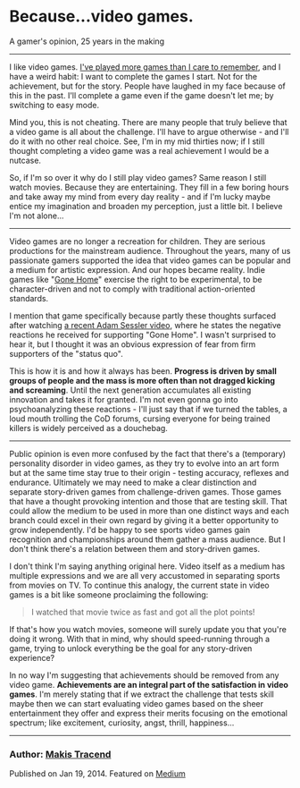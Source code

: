 # Because...video games.

A gamer's opinion, 25 years in the making

---

I like video games. [I've played more games than I care to remember](http://raptr.com/whacko), and I have a weird habit: I want to complete the games I start. Not for the achievement, but for the story. People have laughed in my face because of this in the past. I'll complete a game even if the game doesn't let me; by switching to easy mode.

Mind you, this is not cheating. There are many people that truly believe that a video game is all about the challenge. I'll have to argue otherwise - and I'll do it with no other real choice. See, I'm in my mid thirties now; if I still thought completing a video game was a real achievement I would be a nutcase.

So, if I'm so over it why do I still play video games? Same reason I still watch movies. Because they are entertaining. They fill in a few boring hours and take away my mind from every day reality - and if I'm lucky maybe entice my imagination and broaden my perception, just a little bit. I believe I'm not alone...

---

Video games are no longer a recreation for children. They are serious productions for the mainstream audience. Throughout the years, many of us passionate gamers supported the idea that video games can be popular and a medium for artistic expression. And our hopes became reality. Indie games like "[Gone Home](http://thefullbrightcompany.com/gonehome/)" exercise the right to be experimental, to be character-driven and not to comply with traditional action-oriented standards.

I mention that game specifically because partly these thoughts surfaced after watching [a recent Adam Sessler video](https://www.youtube.com/watch?v=WpllLknS4b0&t=5m00s), where he states the negative reactions he received for supporting "Gone Home". I wasn't surprised to hear it, but I thought it was an obvious expression of fear from firm supporters of the "status quo".

This is how it is and how it always has been. **Progress is driven by small groups of people and the mass is more often than not dragged kicking and screaming**. Until the next generation accumulates all existing innovation and takes it for granted. I'm not even gonna go into psychoanalyzing these reactions - I'll just say that if we turned the tables, a loud mouth trolling the CoD forums, cursing everyone for being trained killers is widely perceived as a douchebag.

---

Public opinion is even more confused by the fact that there's a (temporary) personality disorder in video games, as they try to evolve into an art form but at the same time stay true to their origin - testing accuracy, reflexes and endurance. Ultimately we may need to make a clear distinction and separate story-driven games from challenge-driven games. Those games that have a thought provoking intention and those that are testing skill. That could allow the medium to be used in more than one distinct ways and each branch could excel in their own regard by giving it a better opportunity to grow independently. I'd be happy to see sports video games gain recognition and championships around them gather a mass audience. But I don't think there's a relation between them and story-driven games.

I don't think I'm saying anything original here. Video itself as a medium has multiple expressions and we are all very accustomed in separating sports from movies on TV. To continue this analogy, the current state in video games is a bit like someone proclaiming the following:

> I watched that movie twice as fast and got all the plot points!

If that's how you watch movies, someone will surely update you that you're doing it wrong. With that in mind, why should speed-running through a game, trying to unlock everything be the goal for any story-driven experience?

In no way I'm suggesting that achievements should be removed from any video game. **Achievements are an integral part of the satisfaction in video games**. I'm merely stating that if we extract the challenge that tests skill maybe then we can start evaluating video games based on the sheer entertainment they offer and express their merits focusing on the emotional spectrum; like excitement, curiosity, angst, thrill, happiness...

---

### Author: [Makis Tracend](http://tracend.me)

Published on Jan 19, 2014. Featured on [Medium](https://medium.com/amigame-read/because-video-games-ccb80a60b003)
